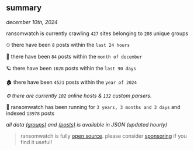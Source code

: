 
## summary
_december 10th, 2024_

ransomwatch is currently crawling `427` sites belonging to `208` unique groups

⏲ there have been `8` posts within the `last 24 hours`

🦈 there have been `84` posts within the `month of december`

🪐 there have been `1028` posts within the `last 90 days`

🏚 there have been `4521` posts within the `year of 2024`

_⚙️ there are currently `102` online hosts & `132` custom parsers._

🦕 ransomwatch has been running for `3 years, 3 months and 3 days` and indexed `13978` posts

_all data  [(groups)](http://ransomwhat.telemetry.ltd/groups) and [(posts)](http://ransomwhat.telemetry.ltd/posts) is available in JSON (updated hourly)_

> ransomwatch is fully [open source](https://github.com/joshhighet/ransomwatch#ransomwatch--). please consider [sponsoring](https://github.com/sponsors/joshhighet) if you find it useful!
